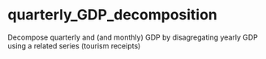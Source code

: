 # quarterly_GDP_decomposition
Decompose quarterly and (and monthly) GDP by disagregating yearly GDP using a related series (tourism receipts)
